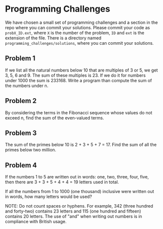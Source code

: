 # Programming Challenges

We have chosen a small set of programming challenges and a section in the repo where you can commit your solutions.  Please commit your code as ``probX_ID.ext``, where ``X`` is the number of the problem, ``ID`` and ``ext`` is the extension of the file. There is a directory named ``programming_challenges/solutions``, where you can commit your solutions.

## Problem 1
If we list all the natural numbers below 10 that are multiples of 3 or 5, we get 3, 5, 6 and 9. The sum of these multiples is 23.
If we do it for numbers under 1000 the sum is 233168. Write a program than compute the sum of the numbers under n.

## Problem 2
By considering the terms in the Fibonacci sequence whose values do not exceed n, find the sum of the even-valued terms.

## Problem 3
The sum of the primes below 10 is 2 + 3 + 5 + 7 = 17. Find the sum of all the primes below two million.

## Problem 4
If the numbers 1 to 5 are written out in words: one, two, three, four, five, then there are 3 + 3 + 5 + 4 + 4 = 19 letters used in total.

If all the numbers from 1 to 1000 (one thousand) inclusive were written out in words, how many letters would be used?

NOTE: Do not count spaces or hyphens. For example, 342 (three hundred and forty-two) contains 23 letters and 115 (one hundred and fifteen) contains 20 letters. The use of "and" when writing out numbers is in compliance with British usage.